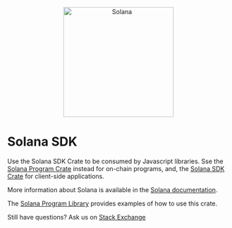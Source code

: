<p align="center">
  <a href="https://solana.com">
    <img alt="Solana" src="https://i.imgur.com/IKyzQ6T.png" width="250" />
  </a>
</p>

# Solana SDK

Use the Solana SDK Crate to be consumed by Javascript libraries. Sse the [Solana Program Crate](https://crates.io/crates/solana-program) instead for
on-chain programs, and, the [Solana SDK Crate](https://crates.io/crates/solana-sdk) for client-side applications.

More information about Solana is available in the [Solana documentation](https://solana.com/docs).

The [Solana Program Library](https://github.com/solana-labs/solana-program-library) provides examples of how to use this crate.

Still have questions?  Ask us on [Stack Exchange](https://sola.na/sse)
